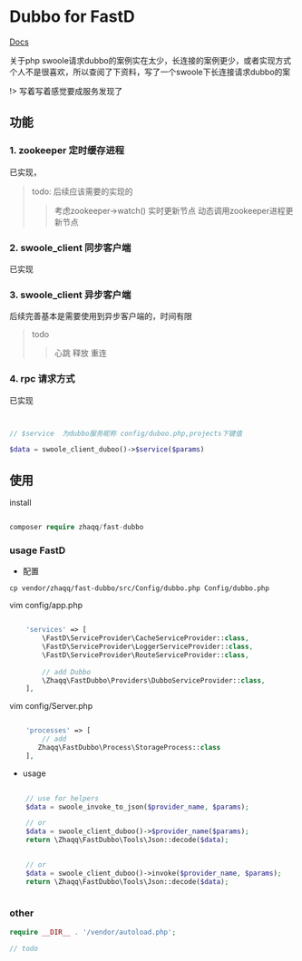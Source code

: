 # Dubbo for FastD

[Docs](https://www.zhaqq.top/posts/8)


关于php swoole请求dubbo的案例实在太少，长连接的案例更少，或者实现方式个人不是很喜欢，所以查阅了下资料，写了一个swoole下长连接请求dubbo的案

!> 写着写着感觉要成服务发现了

## 功能

### 1. zookeeper 定时缓存进程

已实现，

> todo:  后续应该需要的实现的
>>  考虑zookeeper->watch() 实时更新节点
>>  动态调用zookeeper进程更新节点

### 2. swoole_client 同步客户端

已实现

### 3. swoole_client 异步客户端

后续完善基本是需要使用到异步客户端的，时间有限

> todo
>> 心跳
>> 释放
>> 重连

### 4. rpc 请求方式

已实现

```php


// $service  为dubbo服务昵称 config/duboo.php,projects下键值

$data = swoole_client_duboo()->$service($params)

```

## 使用

install

```php

composer require zhaqq/fast-dubbo

```

### usage FastD

* 配置
```shell
cp vendor/zhaqq/fast-dubbo/src/Config/dubbo.php Config/dubbo.php

```
vim config/app.php

```php

    'services' => [
        \FastD\ServiceProvider\CacheServiceProvider::class,
        \FastD\ServiceProvider\LoggerServiceProvider::class,
        \FastD\ServiceProvider\RouteServiceProvider::class,
        
        // add Dubbo
        \Zhaqq\FastDubbo\Providers\DubboServiceProvider::class,
    ],

```

vim config/Server.php

```php

    'processes' => [
        // add
       Zhaqq\FastDubbo\Process\StorageProcess::class
    ],

```

* usage

```php
    
    // use for helpers
    $data = swoole_invoke_to_json($provider_name, $params);

    // or
    $data = swoole_client_duboo()->$provider_name($params);
    return \Zhaqq\FastDubbo\Tools\Json::decode($data);

    
    // or
    $data = swoole_client_duboo()->invoke($provider_name, $params);
    return \Zhaqq\FastDubbo\Tools\Json::decode($data);
    
```

### other

```php
require __DIR__ . '/vendor/autoload.php';

// todo

```
